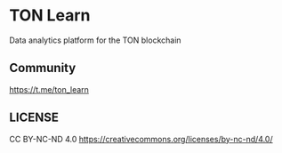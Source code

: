 # TON Learn

Data analytics platform for the TON blockchain

## Community

https://t.me/ton_learn

## LICENSE

CC BY-NC-ND 4.0 https://creativecommons.org/licenses/by-nc-nd/4.0/
